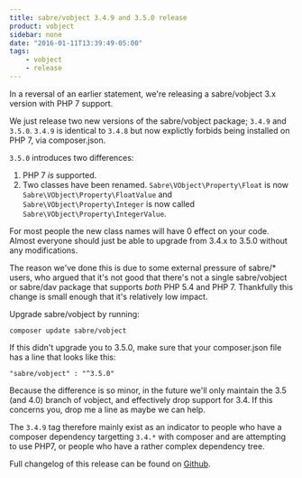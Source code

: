 ```yaml
---
title: sabre/vobject 3.4.9 and 3.5.0 release
product: vobject
sidebar: none
date: "2016-01-11T13:39:49-05:00"
tags:
    - vobject
    - release
---
```


In a reversal of an earlier statement, we're releasing a sabre/vobject 3.x
version with PHP 7 support.

We just release two new versions of the sabre/vobject package; `3.4.9` and
`3.5.0`.  `3.4.9` is identical to `3.4.8` but now explictly forbids being
installed on PHP 7, via composer.json.

`3.5.0` introduces two differences:

1. PHP 7 _is_ supported.
2. Two classes have been renamed. `Sabre\VObject\Property\Float` is now
   `Sabre\VObject\Property\FloatValue` and `Sabre\VObject\Property\Integer`
   is now called `Sabre\VObject\Property\IntegerValue`.

For most people the new class names will have 0 effect on your code. Almost
everyone should just be able to upgrade from 3.4.x to 3.5.0 without any
modifications.

The reason we've done this is due to some external pressure of sabre/* users,
who argued that it's not good that there's not a single sabre/vobject or sabre/dav
package that supports _both_ PHP 5.4 and PHP 7. Thankfully this change is small
enough that it's relatively low impact.

Upgrade sabre/vobject by running:

    composer update sabre/vobject

If this didn't upgrade you to 3.5.0, make sure that your composer.json file
has a line that looks like this:

    "sabre/vobject" : "^3.5.0"

Because the difference is so minor, in the future we'll only maintain the 3.5
(and 4.0) branch of vobject, and effectively drop support for 3.4. If this
concerns you, drop me a line as maybe we can help.

The `3.4.9` tag therefore mainly exist as an indicator to people who have a
composer dependency targetting `3.4.*` with composer and are attempting to
use PHP7, or people who have a rather complex dependency tree.

Full changelog of this release can be found on [Github][1].

[1]: https://github.com/fruux/sabre-vobject/blob/3.5.0/CHANGELOG.md
